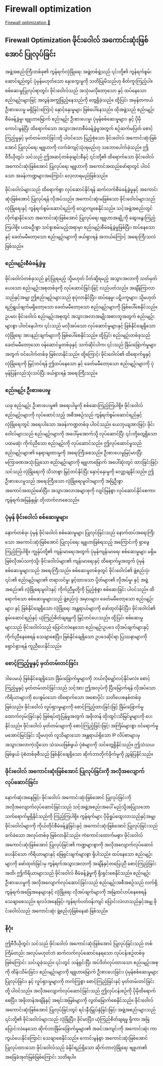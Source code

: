 # Firewall optimization

[Firewall optimization 🔗](https://www.coursera.org/learn/cybersecurity-threat-vectors-and-mitigation/lecture/ZYwJt/firewall-optimization)

## Firewall Optimization ဖိုင်းဝေါလ် အကောင်းဆုံးဖြစ်အောင် ပြုလုပ်ခြင်း

အဖွဲ့အစည်းကြီးတစ်ခု၏ ကွန်ရက်လုံခြုံရေး အဖွဲ့တစ်ဖွဲ့သည် ၎င်းတို့၏ ကွန်ရက်စွမ်းဆောင်ရည်တွင် ပုံမှန်မဟုတ်သော နှေးကွေးမှုကို သတိပြုမိသည်ဟု စိတ်ကူးကြည့်ပါ။ စစ်ဆေးမှုပြုလုပ်ရာတွင်၊ ဖိုင်းဝေါလ်သည် အသုံးမလိုတော့သော နှင့် ထပ်နေသော စည်းမျဉ်းများဖြင့် အလွန်အကျွံဖြည့်နေသည်ကို တွေ့ရှိခဲ့သည်။ ထို့ပြင်၊ အမှန်တကယ် ဦးစားပေးမှု မရှိခြင်းကြောင့် နှောင့်နှေးမှုများ ဖြစ်ပေါ်နေသည်။ ထိုအဖွဲ့သည် စည်းမျဉ်းစီမံခန့်ခွဲမှု၊ ဗျူဟာမြောက် စည်းမျဉ်း ဦးစားပေးမှု၊ ပုံမှန်စစ်ဆေးမှုများ၊ နှင့် ပိုမိုကောင်းမွန်ပြီး ထိရောက်သော အသွားအလာစီမံခန့်ခွဲမှုအတွက် စဉ်ဆက်မပြတ် စောင့်ကြည့်မှုနှင့် မှတ်တမ်းတင်ခြင်းတို့ ပါဝင်သော ပြည့်စုံသော ဖိုင်းဝေါလ် အကောင်းဆုံးဖြစ်အောင် ပြုလုပ်ရေး ဗျူဟာကို လက်ခံကျင့်သုံးရမည်ဟု သဘောပေါက်ခဲ့သည်။ ဤဗီဒီယိုတွင်၊ သင်သည် ဤအဆင့်တစ်ခုချင်းစီနှင့် ၎င်းတို့၏ ထိရောက်သော ဖိုင်းဝေါလ် အကောင်းဆုံးဖြစ်အောင် ပြုလုပ်ရေး ဗျူဟာကို အကောင်အထည်ဖော်ရာတွင် ပါဝင်သော အခန်းကဏ္ဍများအကြောင်း လေ့လာရမည်ဖြစ်သည်။

ဖိုင်းဝေါလ်များသည် ထိရောက်စွာ လုပ်ဆောင်နိုင်ရန် ဆက်လက်စီမံခန့်ခွဲမှုနှင့် အကောင်းဆုံးဖြစ်အောင် ပြုလုပ်ရန် လိုအပ်သည်။ အကောင်းဆုံးမဖြစ်သော ဖိုင်းဝေါလ်များသည် လုံခြုံရေးနှင့် ကွန်ရက်စွမ်းဆောင်ရည်ကို လျော့ကျစေနိုင်သည်။ သင့်အဖွဲ့အစည်းတွင် လိုက်နာနိုင်သော အကောင်းဆုံးဖြစ်အောင် ပြုလုပ်ရေး ဗျူဟာအချို့ကို ဆွေးနွေးကြည့်ကြပါစို့။ ပထမဦးစွာ သင်စူးစမ်းမည့်အရာမှာ စည်းမျဉ်းစီမံခန့်ခွဲမှုဖြစ်ပြီး၊ ထပ်နေသော နှင့် ခေတ်မမီတော့သော စည်းမျဉ်းများကို ဖယ်ရှားရန် အဘယ်ကြောင့် အရေးကြီးသလဲ ဖြစ်သည်။

### စည်းမျဉ်းစီမံခန့်ခွဲမှု

ဖိုင်းဝေါလ်တစ်ခုသည် ခွင့်ပြုရမည့် သို့မဟုတ် ပိတ်ဆို့ရမည့် အသွားအလာကို သတ်မှတ်ပေးသော စည်းမျဉ်းအစုတစ်ခုကို လုပ်ဆောင်ခြင်းဖြင့် လည်ပတ်သည်။ အချိန်ကြာလာသည်နှင့်အမျှ၊ ဤစည်းမျဉ်းများသည် စုပုံလာနိုင်ပြီး၊ ထပ်နေမှု၊ ပဋိပက္ခများ၊ သို့မဟုတ် ရည်ရွယ်ချက်မရှိတော့သော ခေတ်မမီတော့သော စည်းမျဉ်းများကို ဖြစ်ပေါ်စေနိုင်သည်။ ဥပမာ၊ ဖိုင်းဝေါလ် စည်းမျဉ်းအစုတွင် အသွားအလာအမျိုးအစားတူအတွက် စည်းမျဉ်းများစွာ ပါဝင်နေပါက၊ ၎င်းသည် မလိုအပ်သော လုပ်ဆောင်မှုများနှင့် ဖြစ်နိုင်ချေရှိသော လုံခြုံရေး အားနည်းချက်များကို ဖြစ်ပေါ်စေနိုင်သည်။ ထို့ပြင်၊ စည်းမျဉ်းတစ်ခုသည် ခေတ်မမီတော့သော ဝန်ဆောင်မှုတစ်ခုနှင့် သက်ဆိုင်ပါက၊ ၎င်းသည် ခြိမ်းခြောက်မှုများအတွက် ဝင်ပေါက်တစ်ခု ဖြစ်လာနိုင်သည်။ ထို့ကြောင့်၊ ဖိုင်းဝေါလ်၏ ထိရောက်မှုနှင့် လုံခြုံရေးကို မြှင့်တင်ရန် ဤထပ်နေသော နှင့် ခေတ်မမီတော့သော စည်းမျဉ်းများကို ပုံမှန်ပြန်လည်သုံးသပ်ပြီး ဖယ်ရှားရန် အရေးကြီးသည်။

### စည်းမျဉ်း ဦးစားပေးမှု

ယခု စည်းမျဉ်း ဦးစားပေးမှု၏ အရေးပါမှုကို စစ်ဆေးကြည့်ကြပါစို့။ ဖိုင်းဝေါလ် စည်းမျဉ်းများကို လုပ်ဆောင်သည့် အစီအစဉ်သည် ကွန်ရက်စွမ်းဆောင်ရည်နှင့် လုံခြုံရေးတွင် အရေးပါသော အခန်းကဏ္ဍတစ်ခု ပါဝင်သည်။ ယေဘုယျအားဖြင့်၊ ဖိုင်းဝေါလ်များသည် စည်းမျဉ်းများကို အပေါ်မှအောက်သို့ လုပ်ဆောင်ပြီး ၎င်းတို့တွေ့ရှိသော ပထမဆုံး ကိုက်ညီသော စည်းမျဉ်းကို လုပ်ဆောင်သည်။ ဤလုပ်ဆောင်မှုသည် စည်းမျဉ်းများ၏ နေရာချထားမှုကို အရေးကြီးစေသည်။ ဦးစားပေးမှုမြင့်မားပြီး မကြာခဏအသုံးပြုသော စည်းမျဉ်းများကို ဗျူဟာမြောက် အပေါ်ဆုံးတွင် ထားခြင်းဖြင့်၊ သင်သည် လုံခြုံရေးကို သိသာစွာ မြှင့်တင်နိုင်ပြီး နှောင့်နှေးမှုကို လျှော့ချနိုင်သည်။ ဤဦးစားပေးမှုသည် အရေးကြီးသော လုံခြုံရေးမူဝါဒများကို အမြဲဦးစွာ အကောင်အထည်ဖော်ပြီး၊ အသွားအလာအများစုကို လျင်မြန်စွာ လုပ်ဆောင်နိုင်စေကာ၊ ကွန်ရက်အမြန်နှုန်း တိုးတက်လာစေသည်။

### ပုံမှန် ဖိုင်းဝေါလ် စစ်ဆေးမှုများ

နောက်တစ်ခု၊ ပုံမှန် ဖိုင်းဝေါလ် စစ်ဆေးမှုများ ပြုလုပ်ခြင်းသည် နောက်ထပ်အရေးကြီးသော အကောင်းဆုံးဖြစ်အောင် ပြုလုပ်ရေး ဗျူဟာဖြစ်ရသည့် အကြောင်းကို ရှာဖွေကြည့်ကြပါစို့။ ကျွန်ုပ်တို့၏ ကျန်းမာရေးအတွက် ပုံမှန်ကျန်းမာရေး စစ်ဆေးမှုများ မရှိမဖြစ်လိုအပ်သကဲ့သို့၊ ဖိုင်းဝေါလ်များ၏ ကျန်းမာရေးနှင့် ထိရောက်မှုအတွက် ပုံမှန်စစ်ဆေးမှုများသည် အရေးကြီးသည်။ စစ်ဆေးမှုတစ်ခုတွင် ဖိုင်းဝေါလ်၏ ဖွဲ့စည်းပုံ၊ ၎င်း၏ စည်းမျဉ်းများ၏ တရားဝင်မှု၊ ဖွင့်ထားသော ပို့တ်များ၏ လိုအပ်မှု၊ နှင့် အဖွဲ့အစည်း၏ လုံခြုံရေးမူဝါဒနှင့် ကိုက်ညီမှုတို့ကို ပြည့်စုံစွာ စစ်ဆေးခြင်း ပါဝင်သည်။ ထိရောက်သော စစ်ဆေးမှုများသည် ဖွဲ့စည်းပုံ အမှားများ၊ ခေတ်မမီတော့သော စည်းမျဉ်းများ၊ နှင့် ဖြစ်နိုင်ချေရှိသော လုံခြုံရေး အန္တရာယ်များကို ဖော်ထုတ်နိုင်ပြီး၊ ဖိုင်းဝေါလ်၏ စွမ်းဆောင်ရည်နှင့် ယုံကြည်စိတ်ချရမှုကို မြှင့်တင်ပေးသည်။ ထို့ပြင်၊ စစ်ဆေးမှုများသည် ဖိုင်းဝေါလ်သည် ပြောင်းလဲနေသော စည်းမျဉ်းဥပဒေ လိုအပ်ချက်များနှင့် ကိုက်ညီနေစေရန် သေချာစေပြီး၊ ဖြစ်နိုင်ချေရှိသော ဥပဒေဆိုင်ရာ ပြဿနာများကို ရှောင်ရှားရန် ကူညီပေးနိုင်သည်။

### စောင့်ကြည့်မှုနှင့် မှတ်တမ်းတင်ခြင်း

ဒါပေမယ့် ဖြစ်နိုင်ချေရှိသော ခြိမ်းခြောက်မှုများကို ဘယ်လိုမျှော်လင့်နိုင်မလဲ။ စောင့်ကြည့်မှုနှင့် မှတ်တမ်းတင်ခြင်းသည် သင့်အား ဤအလုပ်ကို ပြီးမြောက်ရန် လိုအပ်သော ကိရိယာများကို ပေးစွမ်းသော ထိရောက်သော အစောပိုင်း သတိပေးစနစ်တစ်ခု ဖြစ်သည်။ ဖိုင်းဝေါလ် လှုပ်ရှားမှုများကို စောင့်ကြည့်ထားခြင်းဖြင့် ခြိမ်းခြောက်မှု ထောက်လှမ်းခြင်းနှင့် ဖြစ်ရပ်တုံ့ပြန်မှုအတွက် အဖိုးတန် ထိုးထွင်းသိမြင်မှုများကို ပေးနိုင်သည်။ ဖိုင်းဝေါလ် မှတ်တမ်းများကို စောင့်ကြည့်ခြင်းဖြင့်၊ အကြိမ်များစွာ ဝင်ရောက်မှု မအောင်မြင်ခြင်း သို့မဟုတ် လူသိများသော အန္တရာယ်ရှိသော IP လိပ်စာများမှ အသွားအလာကဲ့သို့သော သံသယဖြစ်ဖွယ် ပုံစံများကို သင်တွေ့ရှိနိုင်သည်။ ဤသံသယဖြစ်ဖွယ် ပုံစံတစ်ခုစီသည် ဖြစ်နိုင်ချေရှိသော ဆိုက်ဘာတိုက်ခိုက်မှုကို ညွှန်ပြနိုင်သည်။

### ဖိုင်းဝေါလ် အကောင်းဆုံးဖြစ်အောင် ပြုလုပ်ခြင်းကို အလိုအလျောက်လုပ်ဆောင်ခြင်း

နောက်ဆုံးအနေဖြင့်၊ ဖိုင်းဝေါလ် အကောင်းဆုံးဖြစ်အောင် ပြုလုပ်ခြင်းကို အလိုအလျောက်လုပ်ဆောင်ခြင်းသည် သင့်အဖွဲ့အစည်းအပေါ် မည်သို့အပြုသဘောသက်ရောက်မှုရှိနိုင်သည်ကို ကြည့်ကြပါစို့။ ကွန်ရက်များ ပိုမိုရှုပ်ထွေးလာသည်နှင့်အမျှ၊ ဖိုင်းဝေါလ်များကို ကိုယ်တိုင်စီမံခန့်ခွဲခြင်းနှင့် အကောင်းဆုံးဖြစ်အောင် ပြုလုပ်ခြင်းသည် ခက်ခဲသော အလုပ်တစ်ခု ဖြစ်လာနိုင်သည်။ ကံကောင်းထောက်မစွာ၊ ဖိုင်းဝေါလ် အကောင်းဆုံးဖြစ်အောင် ပြုလုပ်ခြင်း၏ ကဏ္ဍများစွာကို အလိုအလျောက်လုပ်ဆောင်ပေးနိုင်သော ကိရိယာများနှင့် ဖြေရှင်းချက်များစွာ ရှိပါသည်။ ထပ်နေသော စည်းမျဉ်းများကို ဖော်ထုတ်ခြင်းမှ ကွန်ရက်အသွားအလာကို အချိန်နှင့်တပြေးညီ စောင့်ကြည့်ခြင်းအထိ၊ ဤကိရိယာများသည် ဖိုင်းဝေါလ် စီမံခန့်ခွဲမှုကို ရိုးရှင်းစေနိုင်သည်။ စည်းမျဉ်း ဦးစားပေးမှုကို အလိုအလျောက်လုပ်ဆောင်ခြင်းသည် စည်းမျဉ်းအစီအစဉ်သည် လက်ရှိကွန်ရက်အခြေအနေများနှင့် လုံခြုံရေး လိုအပ်ချက်များကို အမြဲထင်ဟပ်နေစေရန် သေချာစေသည်။ ရလဒ်အနေဖြင့်၊ ကွန်ရက်ပတ်ဝန်းကျင် ပြောင်းလဲလာသည်နှင့်အမျှ ဖိုင်းဝေါလ်သည် အကောင်းဆုံး ဖွဲ့စည်းပုံဖြစ်နေဆဲ ဖြစ်သည်။

### နိဂုံး

ဤဗီဒီယိုတွင်၊ သင်သည် ဖိုင်းဝေါလ် အကောင်းဆုံးဖြစ်အောင် ပြုလုပ်ခြင်းသည် တစ်ကြိမ်တည်း အလုပ်မဟုတ်ဘဲ ဆက်လက်လုပ်ဆောင်နေရသော လုပ်ငန်းစဉ်တစ်ခု ဖြစ်ကြောင်း သင်ယူခဲ့သည်။ ၎င်းတွင် သန့်ရှင်းပြီး အပ်ဒိတ်လုပ်ထားသော စည်းမျဉ်းအစုကို ထိန်းသိမ်းခြင်း၊ စည်းမျဉ်းများကို ဗျူဟာမြောက် ဦးစားပေးခြင်း၊ ပုံမှန်စစ်ဆေးမှုများ ပြုလုပ်ခြင်း၊ နှင့် လှုပ်ရှားမှုများကို တက်ကြွစွာ စောင့်ကြည့်ခြင်းနှင့် မှတ်တမ်းတင်ခြင်းတို့ ပါဝင်သည်။ အလိုအလျောက်လုပ်ဆောင်ခြင်းသည် ဤလုပ်ငန်းစဉ်ကို ပိုမိုထိရောက်စေပြီး၊ အဖိုးတန်အချိန်နှင့် အရင်းအမြစ်များကို လွတ်မြောက်စေနိုင်သည်။ ဖိုင်းဝေါလ် အကောင်းဆုံးဖြစ်အောင် ပြုလုပ်ခြင်းတွင် ရင်းနှီးမြှုပ်နှံခြင်းဖြင့်၊ အဖွဲ့အစည်းများသည် ၎င်းတို့၏ ဖိုင်းဝေါလ်များသည် လုံခြုံပြီး၊ ခိုင်မာပြီး၊ ယုံကြည်စိတ်ချရမှု ရှိကာ၊ အမြဲပြောင်းလဲနေသော ဆိုက်ဘာခြိမ်းခြောက်မှုများ၏ အခင်းအကျင်းကို အကောင်းဆုံး ကာကွယ်ပေးနိုင်ကြောင်း သေချာစေနိုင်သည်။ ကောင်းမွန်စွာ အကောင်းဆုံးဖြစ်အောင် ပြုလုပ်ထားသော ဖိုင်းဝေါလ်သည် ခံနိုင်ရည်ရှိသော ဆိုက်ဘာလုံခြုံရေး ဗျူဟာ၏ အခြေခံအုတ်မြစ်ဖြစ်ကြောင်း သတိရပါ။
